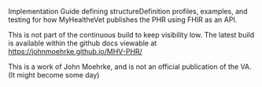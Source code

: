 Implementation Guide defining structureDefinition profiles, examples, and testing for how MyHealtheVet publishes the PHR using FHIR as an API.

This is not part of the continuous build to keep visibility low. The latest build is available within the github docs viewable at
https://johnmoehrke.github.io/MHV-PHR/

This is a work of John Moehrke, and is not an official publication of the VA. (It might become some day)
